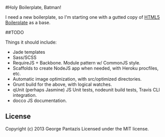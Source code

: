 #Holy Boilerplate, Batman!

I need a new boilerplate, so I'm starting one with a gutted copy of [HTML5 Boilerplate](http://html5boilerplate.com) as a base.

##TODO

Things it should include:

* Jade templates
* Sass/SCSS
* RequireJS + Backbone. Module pattern w/ CommonJS style.
* Scaffolds to create NodeJS app when needed, with Heroku procfiles, etc.
* Automatic image optimization, with src/optimized directories.
* Grunt build for the above, with logical watches.
* qUnit (perhaps Jasmine) JS Unit tests, nodeunit build tests, Travis CLI integration.
* docco JS documentation.

## License
Copyright (c) 2013 George Pantazis
Licensed under the MIT license.

